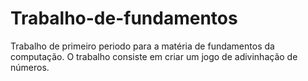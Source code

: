# Trabalho-de-fundamentos
Trabalho de primeiro periodo para a matéria de fundamentos da computação. O trabalho consiste em criar um jogo de adivinhação de números.
